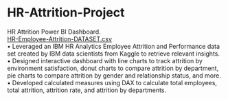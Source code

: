 # HR-Attrition-Project
HR Attrition Power BI Dashboard.
<BR>
[HR-Employee-Attrition-DATASET.csv](https://github.com/user-attachments/files/16460127/HR-Employee-Attrition-DATASET.csv)
<BR>
• Leveraged an IBM HR Analytics Employee Attrition and Performance data set created by IBM data scientists from
Kaggle to retrieve relevant insights.
<BR>
• Designed interactive dashboard with line charts to track attrition by environment satisfaction, donut charts to compare
attrition by department, pie charts to compare attrition by gender and relationship status, and more.
<BR>
• Developed calculated measures using DAX to calculate total employees, total attrition, attrition rate, and attrition by
departments.
